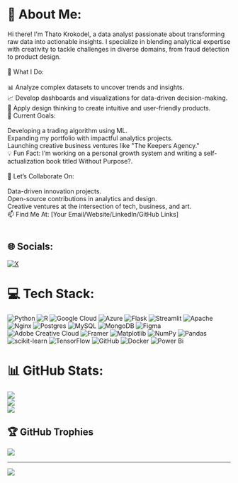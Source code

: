 # 💫 About Me:
Hi there! I'm Thato Krokodel, a data analyst passionate about transforming raw data into actionable insights. I specialize in blending analytical expertise with creativity to tackle challenges in diverse domains, from fraud detection to product design.<br><br>🌟 What I Do:<br><br>📊 Analyze complex datasets to uncover trends and insights.<br>📈 Develop dashboards and visualizations for data-driven decision-making.<br>🎨 Apply design thinking to create intuitive and user-friendly products.<br>🚀 Current Goals:<br><br>Developing a trading algorithm using ML.<br>Expanding my portfolio with impactful analytics projects.<br>Launching creative business ventures like "The Keepers Agency."<br>💡 Fun Fact: I’m working on a personal growth system and writing a self-actualization book titled Without Purpose?.<br><br>🎯 Let’s Collaborate On:<br><br>Data-driven innovation projects.<br>Open-source contributions in analytics and design.<br>Creative ventures at the intersection of tech, business, and art.<br>📫 Find Me At: [Your Email/Website/LinkedIn/GitHub Links]<br><br>


## 🌐 Socials:
[![X](https://img.shields.io/badge/X-black.svg?logo=X&logoColor=white)](https://x.com/silverhlatswayo) 

# 💻 Tech Stack:
![Python](https://img.shields.io/badge/python-3670A0?style=for-the-badge&logo=python&logoColor=ffdd54) ![R](https://img.shields.io/badge/r-%23276DC3.svg?style=for-the-badge&logo=r&logoColor=white) ![Google Cloud](https://img.shields.io/badge/GoogleCloud-%234285F4.svg?style=for-the-badge&logo=google-cloud&logoColor=white) ![Azure](https://img.shields.io/badge/azure-%230072C6.svg?style=for-the-badge&logo=microsoftazure&logoColor=white) ![Flask](https://img.shields.io/badge/flask-%23000.svg?style=for-the-badge&logo=flask&logoColor=white) ![Streamlit](https://img.shields.io/badge/Streamlit-%23FE4B4B.svg?style=for-the-badge&logo=streamlit&logoColor=white) ![Apache](https://img.shields.io/badge/apache-%23D42029.svg?style=for-the-badge&logo=apache&logoColor=white) ![Nginx](https://img.shields.io/badge/nginx-%23009639.svg?style=for-the-badge&logo=nginx&logoColor=white) ![Postgres](https://img.shields.io/badge/postgres-%23316192.svg?style=for-the-badge&logo=postgresql&logoColor=white) ![MySQL](https://img.shields.io/badge/mysql-4479A1.svg?style=for-the-badge&logo=mysql&logoColor=white) ![MongoDB](https://img.shields.io/badge/MongoDB-%234ea94b.svg?style=for-the-badge&logo=mongodb&logoColor=white) ![Figma](https://img.shields.io/badge/figma-%23F24E1E.svg?style=for-the-badge&logo=figma&logoColor=white) ![Adobe Creative Cloud](https://img.shields.io/badge/Adobe%20Creative%20Cloud-DA1F26.svg?style=for-the-badge&logo=Adobe%20Creative%20Cloud&logoColor=white) ![Framer](https://img.shields.io/badge/Framer-black?style=for-the-badge&logo=framer&logoColor=blue) ![Matplotlib](https://img.shields.io/badge/Matplotlib-%23ffffff.svg?style=for-the-badge&logo=Matplotlib&logoColor=black) ![NumPy](https://img.shields.io/badge/numpy-%23013243.svg?style=for-the-badge&logo=numpy&logoColor=white) ![Pandas](https://img.shields.io/badge/pandas-%23150458.svg?style=for-the-badge&logo=pandas&logoColor=white) ![scikit-learn](https://img.shields.io/badge/scikit--learn-%23F7931E.svg?style=for-the-badge&logo=scikit-learn&logoColor=white) ![TensorFlow](https://img.shields.io/badge/TensorFlow-%23FF6F00.svg?style=for-the-badge&logo=TensorFlow&logoColor=white) ![GitHub](https://img.shields.io/badge/github-%23121011.svg?style=for-the-badge&logo=github&logoColor=white) ![Docker](https://img.shields.io/badge/docker-%230db7ed.svg?style=for-the-badge&logo=docker&logoColor=white) ![Power Bi](https://img.shields.io/badge/power_bi-F2C811?style=for-the-badge&logo=powerbi&logoColor=black)
# 📊 GitHub Stats:
![](https://github-readme-stats.vercel.app/api?username=SilverHlatwayo&theme=dark&hide_border=false&include_all_commits=false&count_private=false)<br/>
![](https://github-readme-streak-stats.herokuapp.com/?user=SilverHlatwayo&theme=dark&hide_border=false)<br/>
![](https://github-readme-stats.vercel.app/api/top-langs/?username=SilverHlatwayo&theme=dark&hide_border=false&include_all_commits=false&count_private=false&layout=compact)

## 🏆 GitHub Trophies
![](https://github-profile-trophy.vercel.app/?username=SilverHlatwayo&theme=radical&no-frame=false&no-bg=true&margin-w=4)

---
[![](https://visitcount.itsvg.in/api?id=SilverHlatwayo&icon=0&color=0)](https://visitcount.itsvg.in)

<!-- Proudly created with GPRM ( https://gprm.itsvg.in ) -->
